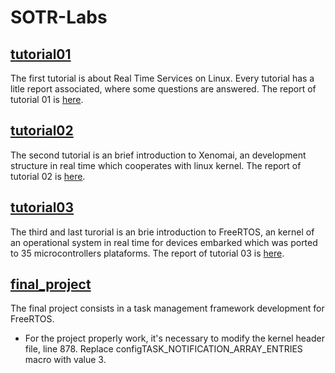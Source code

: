# SOTR-Labs

## [tutorial01](https://github.com/tiagoadonis/SOTR-Labs/tree/master/tutorial01)

The first tutorial is about Real Time Services on Linux.
Every tutorial has a litle report associated, where some questions are answered. The report of tutorial 01 is [here](https://github.com/tiagoadonis/SOTR-Labs/blob/master/tutorial01/report.pdf).

## [tutorial02](https://github.com/tiagoadonis/SOTR-Labs/tree/master/tutorial02)

The second tutorial is an brief introduction to Xenomai, an development structure in real time which cooperates with linux kernel.
The report of tutorial 02 is [here](https://github.com/tiagoadonis/SOTR-Labs/blob/master/tutorial02/report.pdf).

## [tutorial03](https://github.com/tiagoadonis/SOTR-Labs/tree/master/tutorial03)

The third and last turorial is an brie introduction to FreeRTOS, an kernel of an operational system in real time for devices embarked which was ported to 35 microcontrollers plataforms.
The report of tutorial 03 is [here](https://github.com/tiagoadonis/SOTR-Labs/blob/master/tutorial03/report.pdf).

## [final_project](https://github.com/tiagoadonis/SOTR-Labs/tree/master/final_project)

The final project consists in a task management framework development for FreeRTOS.

* For the project properly work, it's necessary to modify the kernel header file, line 878. Replace configTASK_NOTIFICATION_ARRAY_ENTRIES macro with value 3.
